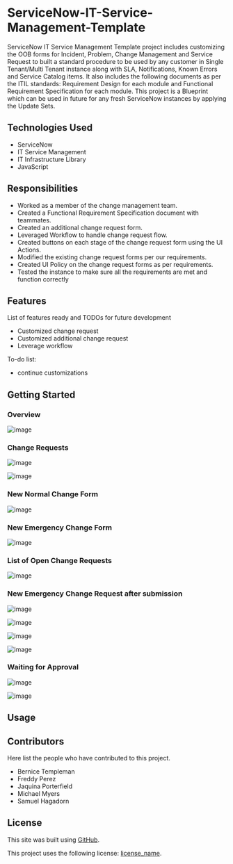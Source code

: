 # ServiceNow-IT-Service-Management-Template
ServiceNow IT Service Management Template project includes customizing the OOB forms for Incident, Problem, Change Management and Service Request to built a standard procedure to be used by any customer in Single Tenant/Multi Tenant instance along with SLA, Notifications, Known Errors and Service Catalog items. It also includes the following documents as per the ITIL standards: Requirement Design for each module and Functional Requirement Specification for each module. This project is a Blueprint which can be used in future for any fresh ServiceNow instances by applying the Update Sets.

## Technologies Used
- ServiceNow
- IT Service Management
- IT Infrastructure Library
- JavaScript

## Responsibilities
- Worked as a member of the change management team.
- Created a Functional Requirement Specification document with teammates.
- Created an additional change request form.
- Leveraged Workflow to handle change request flow.
- Created buttons on each stage of the change request form using the UI Actions.
- Modified the existing change request forms per our requirements.
- Created UI Policy on the change request forms as per requirements.
- Tested the instance to make sure all the requirements are met and function correctly

## Features

List of features ready and TODOs for future development
- Customized change request
- Customized additional change request
- Leverage workflow

To-do list:
- continue customizations

## Getting Started

### Overview
![image](https://user-images.githubusercontent.com/12488769/146371342-182f2231-a6ee-4683-a4b1-f995702f8ef7.png)

### Change Requests
![image](https://user-images.githubusercontent.com/12488769/146449171-620b6b7a-f51f-4e8a-bff3-3ce02ea30d37.png)

![image](https://user-images.githubusercontent.com/12488769/146449296-0b5edcff-5871-4880-8b0a-b40e29b37a0c.png)

### New Normal Change Form
![image](https://user-images.githubusercontent.com/12488769/146371860-5e8122b1-478c-4905-ac06-ea60b399ad5a.png)

### New Emergency Change Form
![image](https://user-images.githubusercontent.com/12488769/146450253-085634ab-3bc7-4086-8c6a-15a3e9b86644.png)

### List of Open Change Requests
![image](https://user-images.githubusercontent.com/12488769/146450574-413cf856-e687-4c42-8a03-2421309135d0.png)

### New Emergency Change Request after submission

![image](https://user-images.githubusercontent.com/12488769/146451190-a4776c10-c2a0-40fa-abc8-68b3a606a649.png)

![image](https://user-images.githubusercontent.com/12488769/146451448-c17cc8d9-41d1-4033-b45d-1ece4d2d230b.png)

![image](https://user-images.githubusercontent.com/12488769/146451562-67afa3d2-7959-496f-a287-553b004044aa.png)

![image](https://user-images.githubusercontent.com/12488769/146451718-1ed56e2c-7526-47fe-bf93-8ee83a5b6321.png)

### Waiting for Approval
![image](https://user-images.githubusercontent.com/12488769/146451923-e806ef2e-a628-40f3-b22a-b668ef6670f3.png)

![image](https://user-images.githubusercontent.com/12488769/146452121-64888cd2-ab23-4887-b63b-a74c3be30905.png)


## Usage


## Contributors
Here list the people who have contributed to this project. 
- Bernice Templeman
- Freddy Perez
- Jaquina Porterfield
- Michael Myers
- Samuel Hagadorn

## License
This site was built using [GitHub](https://docs.github.com/en/github/writing-on-github/getting-started-with-writing-and-formatting-on-github/basic-writing-and-formatting-syntax#links).

This project uses the following license: [license_name](https://github.com/bernicetempleman/PROJECT-NAME).
